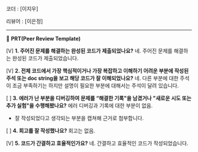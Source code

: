 코더 : [이지우]

리뷰어 : [이은정]

---


🔑  **PRT(Peer Review Template)**

[V]  **1. 주어진 문제를 해결하는 완성된 코드가 제출되었나요?**
 네. 주어진 문제를 해결하는 완성된 코드가 제출되었습니다.

[V]  **2. 전체 코드에서 가장 핵심적이거나 가장 복잡하고 이해하기 어려운 부분에 작성된 
        주석 또는 doc string을 보고 해당 코드가 잘 이해되었나요?**
네. 다른 부분에 대한 주석이 조금 부족하기는 하지만 설명이 필요한 부분에 대해서는 주석이 달려 있습니다.

[ ]  **3. 에러가 난 부분을 디버깅하여 문제를 “해결한 기록"을 남겼거나 "새로운 시도 
또는 추가 실험"을 수행해봤나요?**
에러 디버깅과 기록에 대한 부분이 없음.
- 잘 작성되었다고 생각되는 부분을 캡쳐해 근거로 첨부합니다.

[ ]  **4. 회고를 잘 작성했나요?**
회고는 없음.

[V]  **5. 코드가 간결하고 효율적인가요?**
네. 간결하고 효율적인 코드가 작성되었습니다.
